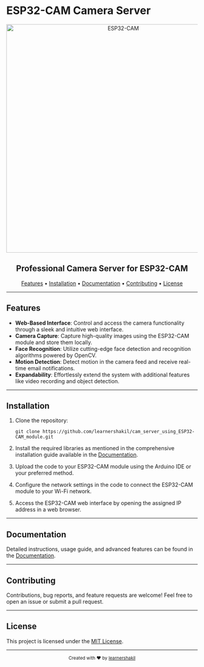 # ESP32-CAM Camera Server

<p align="center">
  <img src="https://components101.com/sites/default/files/component_pin/ESP32-CAM-Pinout.jpg" alt="ESP32-CAM" width="600">
</p>

<h2 align="center">Professional Camera Server for ESP32-CAM</h2>

<div align="center">
  <a href="#features">Features</a> •
  <a href="#installation">Installation</a> •
  <a href="#documentation">Documentation</a> •
  <a href="#contributing">Contributing</a> •
  <a href="#license">License</a>
</div>

---

## Features

- **Web-Based Interface**: Control and access the camera functionality through a sleek and intuitive web interface.
- **Camera Capture**: Capture high-quality images using the ESP32-CAM module and store them locally.
- **Face Recognition**: Utilize cutting-edge face detection and recognition algorithms powered by OpenCV.
- **Motion Detection**: Detect motion in the camera feed and receive real-time email notifications.
- **Expandability**: Effortlessly extend the system with additional features like video recording and object detection.

---

## Installation

1. Clone the repository:

   ```shell
   git clone https://github.com/learnershakil/cam_server_using_ESP32-CAM_module.git
   ```

2. Install the required libraries as mentioned in the comprehensive installation guide available in the [Documentation](docs/README.md).

3. Upload the code to your ESP32-CAM module using the Arduino IDE or your preferred method.

4. Configure the network settings in the code to connect the ESP32-CAM module to your Wi-Fi network.

5. Access the ESP32-CAM web interface by opening the assigned IP address in a web browser.

---

## Documentation

Detailed instructions, usage guide, and advanced features can be found in the [Documentation](docs/README.md).

---

## Contributing

Contributions, bug reports, and feature requests are welcome! Feel free to open an issue or submit a pull request.

---

## License

This project is licensed under the [MIT License](LICENSE).

---

<p align="center">
  <sub>
    Created with ❤️ by <a href="https://www.linkedin.com/in/shakil-ahmad-69a6a326a">learnershakil</a>
  </sub>
</p>

